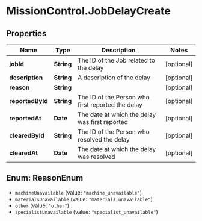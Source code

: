 # MissionControl.JobDelayCreate

## Properties
Name | Type | Description | Notes
------------ | ------------- | ------------- | -------------
**jobId** | **String** | The ID of the Job related to the delay | [optional] 
**description** | **String** | A description of the delay | [optional] 
**reason** | **String** |  | [optional] 
**reportedById** | **String** | The ID of the Person who first reported the delay | [optional] 
**reportedAt** | **Date** | The date at which the delay was first reported | [optional] 
**clearedById** | **String** | The ID of the Person who resolved the delay | [optional] 
**clearedAt** | **Date** | The date at which the delay was resolved | [optional] 

<a name="ReasonEnum"></a>
## Enum: ReasonEnum

* `machineUnavailable` (value: `"machine_unavailable"`)
* `materialsUnavailable` (value: `"materials_unavailable"`)
* `other` (value: `"other"`)
* `specialistUnavailable` (value: `"specialist_unavailable"`)

